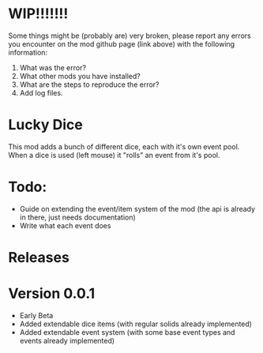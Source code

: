 # WIP!!!!!!!
Some things might be (probably are) very broken, please report any errors you encounter on the mod github page (link above) with the following information:
1) What was the error?
2) What other mods you have installed?
3) What are the steps to reproduce the error?
4) Add log files.

# Lucky Dice
This mod adds a bunch of different dice, each with it's own event pool.
When a dice is used (left mouse) it "rolls" an event from it's pool.

# Todo:
- Guide on extending the event/item system of the mod (the api is already in there, just needs documentation)
- Write what each event does

# Releases

# Version 0.0.1
- Early Beta
- Added extendable dice items (with regular solids already implemented)
- Added extendable event system (with some base event types and events already implemented)
